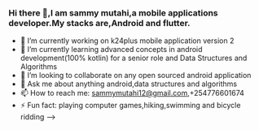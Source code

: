 ### Hi there 👋,I am sammy mutahi,a mobile applications developer.My stacks are,Android and flutter.
- 🔭 I’m currently working on k24plus mobile application version 2
- 🌱 I’m currently learning advanced concepts in android development(100% kotlin) for a senior role and Data Structures and Algorithms
- 👯 I’m looking to collaborate on any open sourced android application
- 💬 Ask me about anything android,data structures and algorithms
- 📫 How to reach me: sammymutahi12@gmail.com,+254776601674
- ⚡ Fun fact: playing computer games,hiking,swimming and bicycle ridding
-->
